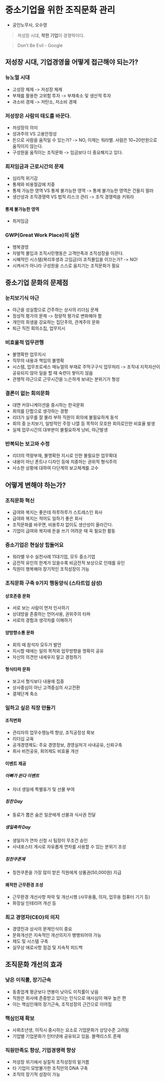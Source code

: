 # 중소기업을 위한 조직문화 관리
- 공인노무사, 오수영

> 저성장 시대, **착한 기업**이 경쟁력이다.

> Don't Be Evil - Google

## 저성장 시대, 기업경영을 어떻게 접근해야 되는가?

### 뉴노멀 시대
- 고성장 체제 -> 저성장 체제
- 부채를 활용한 고위험 투자 -> 부채축소 및 생산적 투자
- 과소비 경제 -> 저탄소, 저소비 경재

### 저성장은 사람의 태도를 바꾼다.
- 저성장의 의미
- 성과주의 VS 고용안정성
- 돈으로 사람을 움직일 수 있는가? -> NO, 이제는 워라밸. 사람은 10~20만원으로 움직이지 않는다.
- 구성원을 움직이는 조직문화 -> 임금보다 더 중요해지고 있다.

### 최저임금과 근로시간의 문제
- 심리적 위기감
- 통제와 비용절감에 치중
- 통제 가능한 영역 VS 통제 불가능한 영역 -> 통제 불가능한 영역은 건들지 말라
- 생산성과 조직경쟁력 VS 법적 리스크 관리 -> 조직 경쟁력을 키워라

#### 통제 불가능한 영역
- 최저임금

### GWP(Great Work Place)의 실현
- 행복경영
- 자발적 몰입과 조직시민행동은 고객만족과 조직성장을 이끈다.
- 시혜적인 시스템(복리후생과 고임금)이 조직몰입을 이끄는가? -> NO!
- 시켜서가 아니라 구성원을 스스로 움지기는 조직문화가 필요

## 중소기업 문화의 문제점

### 눈치보기식 야근
- 야근을 성실함으로 간주하는 상사의 리더심 문제
- 정성적 평가의 문제 -> 정량적 평가로 변화해야 함
- 개인의 희생을 강요하는 집단주의, 관계주의 문화
- 퇴근 직전 회의소집, 업무지시

### 비효율적 업무관행
- 불명확한 업무지시
- 직무의 내용과 책임의 불명확
- 시스템, 업무프로세스 매뉴얼의 부재로 주먹구구식 업무처리 -> 조직내 지적자산이 공유되지 않아 일을 할 때 숙련이 쌓이지 않음
- 관행적 야근으로 근무시간을 느슨하게 보내는 분위기가 형성

### 결론이 없는 회의문화
- 대면 커뮤니케이션을 중시하는 한국문화
- 회의를 단합으로 생각하는 경향
- 리더가 실무를 잘 몰라 부하 직원이 회의에 불필요하게 동석
- 회의 중 눈치보기, 일방적인 주장 나열 등 목적이 모호한 회의로인한 비효율 발생
- 실제 업무시간의 대부분이 불필요하게 낭비, 야근발생

### 반복되는 보고와 수정
- 리더의 역량부재, 불명확한 지시로 인한 불필요한 업무확대
- 내용이 아닌 폰트나 디자인 등에 치중하는 권위적 형식주의
- 사소한 상황에 대하여 다단계의 보고체계를 고수

## 어떻게 변해야 하는가?

### 조직문화 혁신
- 급여와 복지는 좋은데 하루하루가 스트레스인 회사
- 급여와 복지는 적어도 일하기 좋은 회사
- 조직문화를 바꾸면, 비용투자 없이도 생산성이 올라간다.
- 기업이 급여와 복지에 돈을 쓰기 어려운 때 꼭 필요한 활동

### 중소기업은 현실상 힘들어요
- 워라밸 우수 실천사례 11대기업, 모두 중소기업
- 금전적 유인의 한계가 있을수록 비금전적 보상으로 인재를 유인
- 직원이 행복해야 장기적인 조직성장이 가능

### 조직문화 구축 9가지 행동양식 (스타트업 삼성)

#### 상호존중 문화
- 서로 보는 사람이 먼저 인사하기
- 상대방을 존중하는 언어사용, 권위주의 타파
- 서로의 경험과 생각차를 이해하기

#### 양방향소통 문화
- 회의 때 참석자 모두가 발언
- 지시할 때에는 일의 목적와 업무방향을 명확히 공유
- 자신의 의견만 내세우지 말고 경청하기

#### 형식타파 문화
- 보고서 형식보다 내용에 집중
- 상사중심이 아닌 고객중심의 사고전환
- 결재단계 축소

### 일하고 싶은 직장 만들기

#### 조직변화
- 관리자의 업무수행능력 향상, 조직공정성 확보
- 리더십 교육
- 공개경영제도: 주요 경영정보, 경영실저긔 사내공유, 신뢰구축
- 회사 비전공유, 회의제도 비효율 개선

#### 이벤트 제공

##### 아빠가 쏜다 이벤트
- 자녀 생일에 특별휴가 및 선물 부여

##### 칭찬 Day
- 동료가 뽑은 숨은 일꾼에게 선물과 식사권 전달

##### 생일축하 Day
- 생일자가 연차 신청 시 팀장이 무조건 승인
- 사내포스터 게시로 자유롭게 연차를 사용할 수 있는 분위기 조성

##### 칭찬쿠폰제
- 칭찬쿠폰을 가장 많이 받은 직원에게 상품권(50,000원) 지급

#### 쾌적한 근무환경 조성
- 근무환경 개선사항 파악 및 개선시행 (사무용품, 의자, 업무용 컴퓨터 기기 등)
- 화장실 인테리어 개선 등

### 최고 경영자(CEO)의 의지
- 경영진과 상사의 문제인식이 중요
- 문화개선은 지속적인 개선의지가 병행되어야 가능
- 제도 및 시스템 구축
- 실무상 애로사항 점검 및 지속적 피드백

## 조직문화 개선의 효과

### 낮은 이직률, 장기근속
- 동종업계 평균보다 연봉이 낮아도 이직률이 낮음
- 직원은 회사에 존중받고 있다는 인식으로 애사심이 매우 높은 편
- 이는 핵심인재의 장기근속, 조직성장의 근간으로 이어짐

### 핵심인재 확보
- 사회초년생, 이직시 중시하는 요소로 기업문화가 상당수준 고려됨
- 기업별 기업문화가 인터넷에 공유되고 있음. 블랙리스트 존재

### 직원만족도 향상, 기업경쟁력 향상
- 저성장 위기에서 실질적 조직성장의 밑거름
- 타 기업이 모방불가한 조직만의 DNA 구축
- 조직의 장기적 성장이 가능
